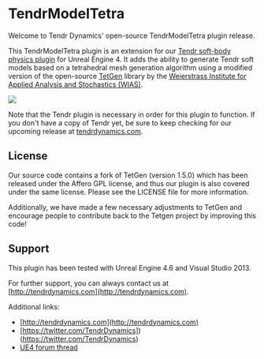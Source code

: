# TendrModelTetra

Welcome to Tendr Dynamics' open-source TendrModelTetra plugin release.

This TendrModelTetra plugin is an extension for our [Tendr soft-body physics plugin](http://tendrdynamics.com/) for Unreal Engine 4. It adds the ability to generate Tendr soft models based on a tetrahedral mesh generation algorithm using a modified version of the open-source [TetGen](http://wias-berlin.de/software/tetgen/) library by the [Weierstrass Institute for Applied Analysis and Stochastics (WIAS)](http://www.wias-berlin.de/).

![](https://pbs.twimg.com/media/B2Cl8VGCEAA-WZ-.jpg:large)

Note that the Tendr plugin is necessary in order for this plugin to function. If you don't have a copy of Tendr yet, be sure to keep checking for our upcoming release at [tendrdynamics.com](http://tendrdynamics.com/).

## License

Our source code contains a fork of TetGen (version 1.5.0) which has been released under the Affero GPL license, and thus our plugin is also covered under the same license. Please see the LICENSE file for more information.

Additionally, we have made a few necessary adjustments to TetGen and encourage people to contribute back to the Tetgen project by improving this code!

## Support

This plugin has been tested with Unreal Engine 4.6 and Visual Studio 2013.

For further support, you can always contact us at [http://tendrdynamics.com](http://tendrdynamics.com).

Additional links:

* [http://tendrdynamics.com](http://tendrdynamics.com)
* [https://twitter.com/TendrDynamics])(https://twitter.com/TendrDynamics)
* [UE4 forum thread](https://forums.unrealengine.com/showthread.php?7034-Tendr-a-real-time-volumetric-soft-body-physics-plug-in-for-UE4)

